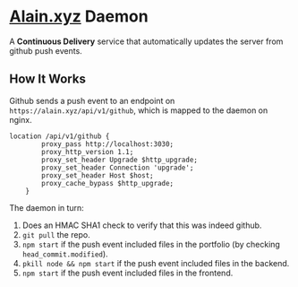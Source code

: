 # [Alain.xyz](https://alain.xyz) Daemon

A **Continuous Delivery** service that automatically updates the server from github push events.

## How It Works

Github sends a push event to an endpoint on `https://alain.xyz/api/v1/github`, which is mapped to the daemon on nginx.

```nginx
location /api/v1/github {
        proxy_pass http://localhost:3030;
        proxy_http_version 1.1;
        proxy_set_header Upgrade $http_upgrade;
        proxy_set_header Connection 'upgrade';
        proxy_set_header Host $host;
        proxy_cache_bypass $http_upgrade;
    }
```

The daemon in turn:

1. Does an HMAC SHA1 check to verify that this was indeed github. 
2. `git pull` the repo.
3. `npm start` if the push event included files in the portfolio (by checking `head_commit.modified`).
4. `pkill node && npm start` if the push event included files in the backend.
5. `npm start` if the push event included files in the frontend.